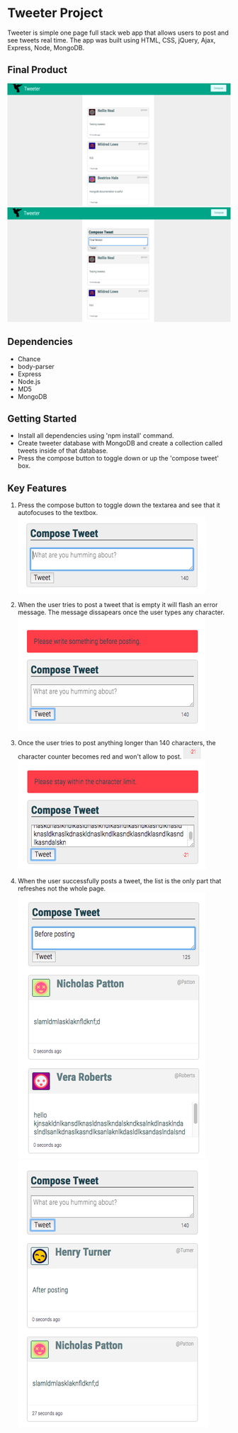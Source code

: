 # Tweeter Project

Tweeter is simple one page full stack web app that allows users to post and see tweets real time. The app was built using HTML, CSS, jQuery, Ajax, Express, Node, MongoDB.

## Final Product

!["Screenshot of Tweeter page"](https://github.com/benyoo5222/tweeter/blob/master/docs/Homepage.png?raw=true)
!["Screenshot of Tweeter page with tweet textarea"](https://github.com/benyoo5222/tweeter/blob/master/docs/Homepagewithcomposebox.png?raw=true)


## Dependencies

- Chance
- body-parser
- Express
- Node.js
- MD5
- MongoDB


## Getting Started

- Install all dependencies using 'npm install' command.
- Create tweeter database with MongoDB and create a collection called tweets inside of that database.
- Press the compose button to toggle down or up the 'compose tweet' box.

## Key Features

1. Press the compose button to toggle down the textarea and see that it autofocuses to the textbox.
!["Screenshot of Tweeter compose box"](https://github.com/benyoo5222/tweeter/blob/master/docs/Autofocus.png?raw=true)

2. When the user tries to post a tweet that is empty it will flash an error message. The message dissapears once the user types any character.
!["Screenshot of Error Message"](https://github.com/benyoo5222/tweeter/blob/master/docs/emptytextarea.png?raw=true)


3. Once the user tries to post anything longer than 140 characters, the character counter becomes red and won't allow to post.
!["Screenshot of character counter"](https://github.com/benyoo5222/tweeter/blob/master/docs/charactercounter.png?raw=true)
!["Screenshot of Error Message"](https://github.com/benyoo5222/tweeter/blob/master/docs/overcharacterlimit.png?raw=true)

4. When the user successfully posts a tweet, the list is the only part that refreshes not the whole page.
!["Screenshot of Before posting"](https://github.com/benyoo5222/tweeter/blob/master/docs/Beforeposting.png?raw=true)
!["Screenshot of After posting"](https://github.com/benyoo5222/tweeter/blob/master/docs/afterposting.png?raw=true)